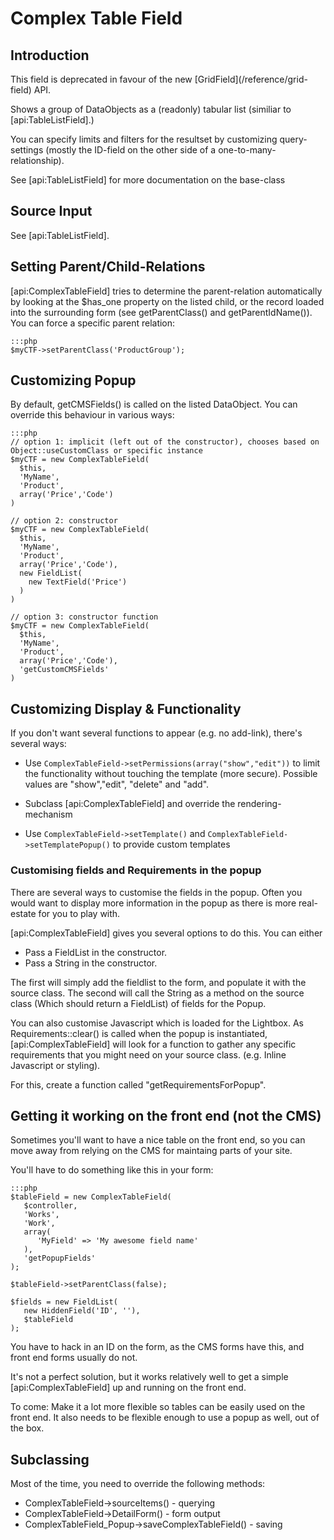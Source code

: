 # Complex Table Field

## Introduction

<div class="warning" markdown="1">
	This field is deprecated in favour of the new [GridField](/reference/grid-field) API.
</div>

Shows a group of DataObjects as a (readonly) tabular list (similiar to [api:TableListField].)

You can specify limits and filters for the resultset by customizing query-settings (mostly the ID-field on the other
side of a one-to-many-relationship).

See [api:TableListField] for more documentation on the base-class

## Source Input

See [api:TableListField].

## Setting Parent/Child-Relations

[api:ComplexTableField] tries to determine the parent-relation automatically by looking at the $has_one property on the listed
child, or the record loaded into the surrounding form (see getParentClass() and getParentIdName()). You can force a
specific parent relation:

	:::php
	$myCTF->setParentClass('ProductGroup');


## Customizing Popup

By default, getCMSFields() is called on the listed DataObject.
You can override this behaviour in various ways:

	:::php
	// option 1: implicit (left out of the constructor), chooses based on Object::useCustomClass or specific instance
	$myCTF = new ComplexTableField(
	  $this,
	  'MyName',
	  'Product',
	  array('Price','Code')
	)
	
	// option 2: constructor
	$myCTF = new ComplexTableField(
	  $this,
	  'MyName',
	  'Product',
	  array('Price','Code'),
	  new FieldList(
	    new TextField('Price')
	  )
	)
	
	// option 3: constructor function
	$myCTF = new ComplexTableField(
	  $this,
	  'MyName',
	  'Product',
	  array('Price','Code'),
	  'getCustomCMSFields'
	)


## Customizing Display & Functionality

If you don't want several functions to appear (e.g. no add-link), there's several ways:

*  Use `ComplexTableField->setPermissions(array("show","edit"))` to limit the functionality without touching the template
(more secure). Possible values are "show","edit", "delete" and "add".  

*  Subclass [api:ComplexTableField] and override the rendering-mechanism
*  Use `ComplexTableField->setTemplate()` and `ComplexTableField->setTemplatePopup()` to provide custom templates

### Customising fields and Requirements in the popup

There are several ways to customise the fields in the popup. Often you would want to display more information in the
popup as there is more real-estate for you to play with. 

[api:ComplexTableField] gives you several options to do this. You can either

*  Pass a FieldList in the constructor.
*  Pass a String in the constructor. 

The first will simply add the fieldlist to the form, and populate it with the source class. 
The second will call the String as a method on the source class (Which should return a FieldList) of fields for the
Popup. 

You can also customise Javascript which is loaded for the Lightbox. As Requirements::clear() is called when the popup is
instantiated, [api:ComplexTableField] will look for a function to gather any specific requirements that you might need on your
source class. (e.g. Inline Javascript or styling).

For this, create a function called "getRequirementsForPopup". 

## Getting it working on the front end (not the CMS)

Sometimes you'll want to have a nice table on the front end, so you can move away from relying on the CMS for maintaing
parts of your site.

You'll have to do something like this in your form:

	:::php
	$tableField = new ComplexTableField(
	   $controller,
	   'Works',
	   'Work',
	   array(
	      'MyField' => 'My awesome field name'
	   ),
	   'getPopupFields'
	);
	
	$tableField->setParentClass(false);
			
	$fields = new FieldList(
	   new HiddenField('ID', ''),
	   $tableField
	);


You have to hack in an ID on the form, as the CMS forms have this, and front end forms usually do not.

It's not a perfect solution, but it works relatively well to get a simple [api:ComplexTableField] up and running on the front
end.

To come: Make it a lot more flexible so tables can be easily used on the front end. It also needs to be flexible enough
to use a popup as well, out of the box.

## Subclassing

Most of the time, you need to override the following methods:

*  ComplexTableField->sourceItems() - querying
*  ComplexTableField->DetailForm() - form output
*  ComplexTableField_Popup->saveComplexTableField() - saving
